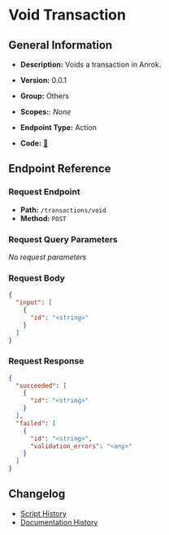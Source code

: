 # Void Transaction

## General Information

- **Description:** Voids a transaction in Anrok.

- **Version:** 0.0.1
- **Group:** Others
- **Scopes:**: _None_
- **Endpoint Type:** Action
- **Code:** [🔗](https://github.com/NangoHQ/integration-templates/tree/main/integrations/anrok/actions/void-transaction.ts)


## Endpoint Reference

### Request Endpoint

- **Path:** `/transactions/void`
- **Method:** `POST`

### Request Query Parameters

_No request parameters_

### Request Body

```json
{
  "input": [
    {
      "id": "<string>"
    }
  ]
}
```

### Request Response

```json
{
  "succeeded": [
    {
      "id": "<string>"
    }
  ],
  "failed": [
    {
      "id": "<string>",
      "validation_errors": "<any>"
    }
  ]
}
```

## Changelog

- [Script History](https://github.com/NangoHQ/integration-templates/commits/main/integrations/anrok/actions/void-transaction.ts)
- [Documentation History](https://github.com/NangoHQ/integration-templates/commits/main/integrations/anrok/actions/void-transaction.md)

<!-- END  GENERATED CONTENT -->

